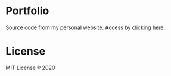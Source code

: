 # Portfolio

Source code from my personal website. Access by clicking [here](https://www.lucalves.com.br).

# License

MIT License ® 2020
